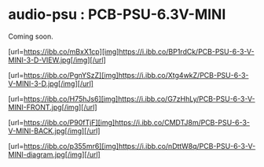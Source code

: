 # audio-psu : PCB-PSU-6.3V-MINI

Coming soon.

[url=https://ibb.co/mBxX1cp][img]https://i.ibb.co/BP1rdCk/PCB-PSU-6-3-V-MINI-3-D-VIEW.jpg[/img][/url]

[url=https://ibb.co/PgnYSzZ][img]https://i.ibb.co/Xtg4wkZ/PCB-PSU-6-3-V-MINI-3-D.jpg[/img][/url]

[url=https://ibb.co/H75hJs6][img]https://i.ibb.co/G7zHhLy/PCB-PSU-6-3-V-MINI-FRONT.jpg[/img][/url]

[url=https://ibb.co/P90fTjF][img]https://i.ibb.co/CMDTJ8m/PCB-PSU-6-3-V-MINI-BACK.jpg[/img][/url]

[url=https://ibb.co/p355mr6][img]https://i.ibb.co/nDttW8q/PCB-PSU-6-3-V-MINI-diagram.jpg[/img][/url]
